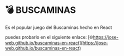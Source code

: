 # 💣 BUSCAMINAS

Es el popular juego del Buscaminas hecho en React

puedes probarlo en el siguiente enlace: [🌐https://jose-web.github.io/buscaminas-en-react](https://jose-web.github.io/buscaminas-en-react)
